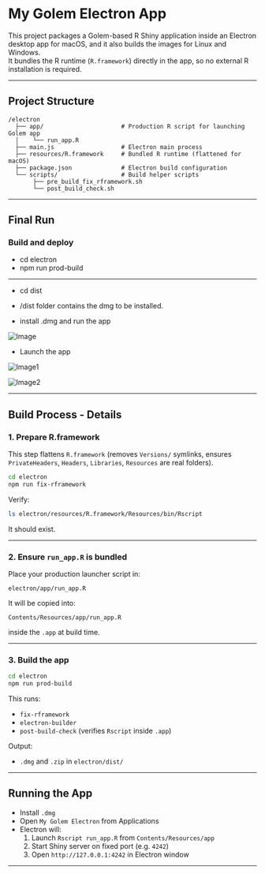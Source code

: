 # My Golem Electron App

This project packages a Golem-based R Shiny application inside an Electron desktop app for macOS, and it also builds the images for Linux and Windows.  
It bundles the R runtime (`R.framework`) directly in the app, so no external R installation is required.

---

## Project Structure
```
/electron
  ├── app/                      # Production R script for launching Golem app
  │    └── run_app.R
  ├── main.js                   # Electron main process
  ├── resources/R.framework     # Bundled R runtime (flattened for macOS)
  ├── package.json              # Electron build configuration
  └── scripts/                  # Build helper scripts
       ├── pre_build_fix_rframework.sh
       └── post_build_check.sh
```

---

## Final Run

### Build and deploy

  - cd electron  
  - npm run prod-build

----

  - cd dist

  - /dist folder contains the dmg to be installed. 

  - install .dmg and run the app


![Image](docs/image.png)

  - Launch the app 



![Image1](docs/image-1.png)

![Image2](docs/image-2.png)

---------

## Build Process - Details

### 1. Prepare R.framework
This step flattens `R.framework` (removes `Versions/` symlinks, ensures `PrivateHeaders`, `Headers`, `Libraries`, `Resources` are real folders).
```bash
cd electron
npm run fix-rframework
```

Verify:
```bash
ls electron/resources/R.framework/Resources/bin/Rscript
```
It should exist.

---

### 2. Ensure `run_app.R` is bundled
Place your production launcher script in:
```
electron/app/run_app.R
```
It will be copied into:
```
Contents/Resources/app/run_app.R
```
inside the `.app` at build time.

---

### 3. Build the app
```bash
cd electron
npm run prod-build
```

This runs:
- `fix-rframework`
- `electron-builder`
- `post-build-check` (verifies `Rscript` inside `.app`)

Output:
- `.dmg` and `.zip` in `electron/dist/`

---

## Running the App
- Install `.dmg`
- Open `My Golem Electron` from Applications
- Electron will:
  1. Launch `Rscript run_app.R` from `Contents/Resources/app`
  2. Start Shiny server on fixed port (e.g. `4242`)
  3. Open `http://127.0.0.1:4242` in Electron window

---
